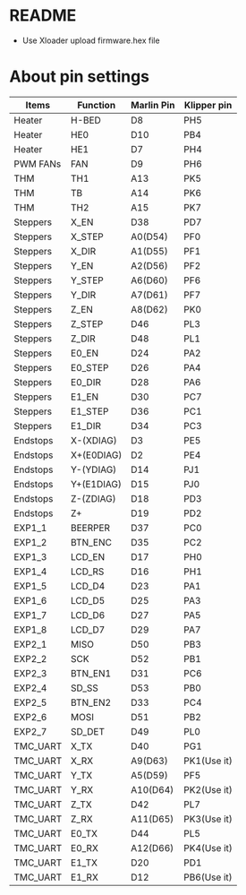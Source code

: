 # README
- Use Xloader upload firmware.hex file

# About pin settings
  | Items    | Function   | Marlin Pin | Klipper pin|
  |----------|------------|------------|------------|
  | Heater   | H-BED      | D8         | PH5        |
  | Heater   | HE0        | D10        | PB4        |
  | Heater   | HE1        | D7         | PH4        |
  | PWM FANs | FAN        | D9         | PH6        |
  | THM      | TH1        | A13        | PK5        |
  | THM      | TB         | A14        | PK6        |
  | THM      | TH2        | A15        | PK7        |
  | Steppers | X_EN       | D38        | PD7        |
  | Steppers | X_STEP     | A0(D54)    | PF0        |
  | Steppers | X_DIR      | A1(D55)    | PF1        |
  | Steppers | Y_EN       | A2(D56)    | PF2        |
  | Steppers | Y_STEP     | A6(D60)    | PF6        |
  | Steppers | Y_DIR      | A7(D61)    | PF7        |
  | Steppers | Z_EN       | A8(D62)    | PK0        |
  | Steppers | Z_STEP     | D46        | PL3        |
  | Steppers | Z_DIR      | D48        | PL1        |
  | Steppers | E0_EN      | D24        | PA2        |
  | Steppers | E0_STEP    | D26        | PA4        |
  | Steppers | E0_DIR     | D28        | PA6        |
  | Steppers | E1_EN      | D30        | PC7        |
  | Steppers | E1_STEP    | D36        | PC1        |
  | Steppers | E1_DIR     | D34        | PC3        |
  | Endstops | X-(XDIAG)  | D3         | PE5        |
  | Endstops | X+(E0DIAG) | D2         | PE4        |
  | Endstops | Y-(YDIAG)  | D14        | PJ1        |
  | Endstops | Y+(E1DIAG) | D15        | PJ0        |
  | Endstops | Z-(ZDIAG)  | D18        | PD3        |
  | Endstops | Z+         | D19        | PD2        |
  | EXP1_1   | BEERPER    | D37        | PC0        |
  | EXP1_2   | BTN_ENC    | D35        | PC2        |
  | EXP1_3   | LCD_EN     | D17        | PH0        |
  | EXP1_4   | LCD_RS     | D16        | PH1        |
  | EXP1_5   | LCD_D4     | D23        | PA1        |
  | EXP1_6   | LCD_D5     | D25        | PA3        |
  | EXP1_7   | LCD_D6     | D27        | PA5        |
  | EXP1_8   | LCD_D7     | D29        | PA7        |
  | EXP2_1   | MISO       | D50        | PB3        |
  | EXP2_2   | SCK        | D52        | PB1        |
  | EXP2_3   | BTN_EN1    | D31        | PC6        |
  | EXP2_4   | SD_SS      | D53        | PB0        |
  | EXP2_5   | BTN_EN2    | D33        | PC4        |
  | EXP2_6   | MOSI       | D51        | PB2        |
  | EXP2_7   | SD_DET     | D49        | PL0        |
  | TMC_UART | X_TX       | D40        | PG1        |
  | TMC_UART | X_RX       | A9(D63)    | PK1(Use it)|
  | TMC_UART | Y_TX       | A5(D59)    | PF5        |
  | TMC_UART | Y_RX       | A10(D64)   | PK2(Use it)|
  | TMC_UART | Z_TX       | D42        | PL7        |
  | TMC_UART | Z_RX       | A11(D65)   | PK3(Use it)|
  | TMC_UART | E0_TX      | D44        | PL5        |
  | TMC_UART | E0_RX      | A12(D66)   | PK4(Use it)|
  | TMC_UART | E1_TX      | D20        | PD1        |
  | TMC_UART | E1_RX      | D12        | PB6(Use it)|